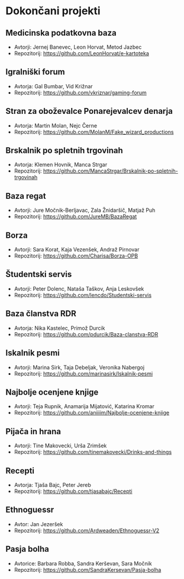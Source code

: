 # Dokončani projekti

## Medicinska podatkovna baza
* Avtorji: Jernej Banevec, Leon Horvat, Metod Jazbec
* Repozitorij: https://github.com/LeonHorvat/e-kartoteka

## Igralniški forum
* Avtorja: Gal Bumbar, Vid Križnar
* Repozitorij: https://github.com/vkriznar/gaming-forum

## Stran za oboževalce Ponarejevalcev denarja
* Avtorja: Martin Molan, Nejc Černe
* Repozitorij: https://github.com/MolanM/Fake_wizard_productions

## Brskalnik po spletnih trgovinah
* Avtorja: Klemen Hovnik, Manca Strgar
* Repozitorij: https://github.com/MancaStrgar/Brskalnik-po-spletnih-trgovinah

## Baza regat
* Avtorji: Jure Močnik-Berljavac, Zala Žnidaršič, Matjaž Puh
* Repozitorij: https://github.com/JureMB/BazaRegat

## Borza
* Avtorji: Sara Korat, Kaja Vezenšek, Andraž Pirnovar
* Repozitorij: https://github.com/Charisa/Borza-OPB

## Študentski servis
* Avtorji: Peter Dolenc, Nataša Taškov, Anja Leskovšek
* Repozitorij: https://github.com/lencdo/Studentski-servis

## Baza članstva RDR
* Avtorja: Nika Kastelec, Primož Durcik
* Repozitorij: https://github.com/pdurcik/Baza-clanstva-RDR

## Iskalnik pesmi
* Avtorji: Marina Sirk, Taja Debeljak, Veronika Nabergoj
* Repozitorij: https://github.com/marinasirk/Iskalnik-pesmi

## Najbolje ocenjene knjige
* Avtorji: Teja Rupnik, Anamarija Mijatović, Katarina Kromar
* Repozitorij: https://github.com/aniiiim/Najbolje-ocenjene-knjige

## Pijača in hrana
* Avtorji: Tine Makovecki, Urša Zrimšek
* Repozitorij: https://github.com/tinemakovecki/Drinks-and-things

## Recepti
* Avtorja: Tjaša Bajc, Peter Jereb
* Repozitorij: https://github.com/tjasabajc/Recepti

## Ethnoguessr
* Avtor: Jan Jezeršek
* Repozitorij: https://github.com/Ardweaden/Ethnoguessr-V2

## Pasja bolha
* Avtorice: Barbara Robba, Sandra Kerševan, Sara Močnik
* Repozitorij: https://github.com/SandraKersevan/Pasja-bolha
